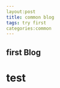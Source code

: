 ```yaml
---
layout:post
title: common blog
tags: try first
categories:common
---
```


first Blog
----------

test
====
